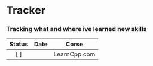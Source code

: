 # Tracker

### Tracking what and where ive learned new skills

| Status | Date | Corse |
| :---: | :---: | :---: |
| [ ] | | LearnCpp.com | 
